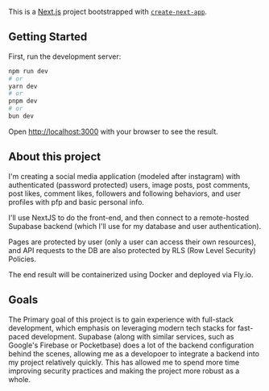 This is a [Next.js](https://nextjs.org) project bootstrapped with [`create-next-app`](https://nextjs.org/docs/app/api-reference/cli/create-next-app).

## Getting Started

First, run the development server:

```bash
npm run dev
# or
yarn dev
# or
pnpm dev
# or
bun dev
```

Open [http://localhost:3000](http://localhost:3000) with your browser to see the result.


## About this project

I'm creating a social media application (modeled after instagram) with authenticated (password protected) users, image posts, post comments, post likes, comment likes, followers and following behaviors, and user profiles with pfp and basic personal info.

I'll use NextJS to do the front-end, and then connect to a remote-hosted Supabase backend (which I'll use for my database and user authentication). 

Pages are protected by user (only a user can access their own resources), and API requests to the DB are also protected by RLS (Row Level Security) Policies.

The end result will be containerized using Docker and deployed via Fly.io.


## Goals

The Primary goal of this project is to gain experience with full-stack development, which emphasis on leveraging modern tech stacks for fast-paced development. Supabase (along with similar services, such as Google's Firebase or Pocketbase) does a lot of the backend configuration behind the scenes, allowing me as a developoer to integrate a backend into my project relatively quickly. This has allowed me to spend more time improving security practices and making the project more robust as a whole.
